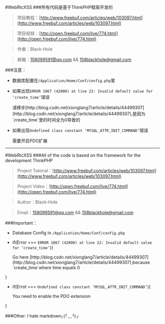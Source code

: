 #WebRtcXSS
###所有代码是基于ThinkPHP框架开发的
>项目教程：[http://www.freebuf.com/articles/web/103097.html](http://www.freebuf.com/articles/web/103097.html)

>项目视频：[http://open.freebuf.com/live/774.html](http://open.freebuf.com/live/774.html)

>作者：Black-Hole

>邮箱：158099591@qq.com && 158blackhole@gmail.com

###注意：

* 数据库配置在`/Application/Home/Conf/config.php`里

* 如果出现`ERROR 1067 (42000) at line 22: Invalid default value for ‘create_time’`错误
  <p>请移步[http://blog.csdn.net/xionglang7/article/details/44499307](http://blog.csdn.net/xionglang7/article/details/44499307),是因为`create_time`里的时间全为0导致的</p>

* 如果出现`Undefined class constant ‘MYSQL_ATTR_INIT_COMMAND’`错误
  <p>需要开启PDO扩展</p>

***
#WebRtcXSS
###All of the code is based on the framework for the development ThinkPHP
>Project Tutorial：[http://www.freebuf.com/articles/web/103097.html](http://www.freebuf.com/articles/web/103097.html)

>Project Video：[http://open.freebuf.com/live/774.html](http://open.freebuf.com/live/774.html)

>Author：Black-Hole

>Email：158099591@qq.com && 158blackhole@gmail.com

###Important：
* Database Config in `/Application/Home/Conf/config.php`

* if(Error === `ERROR 1067 (42000) at line 22: Invalid default value for ‘create_time’`){
   <p>Go here [http://blog.csdn.net/xionglang7/article/details/44499307](http://blog.csdn.net/xionglang7/article/details/44499307),because `create_time`where time equals 0</p>
}

* if(Errot === `Undefined class constant ‘MYSQL_ATTR_INIT_COMMAND’`){
  <p>You need to enable the PDO extension</p>
}

###Other:
I hate markdown╮(╯﹏╰)╭